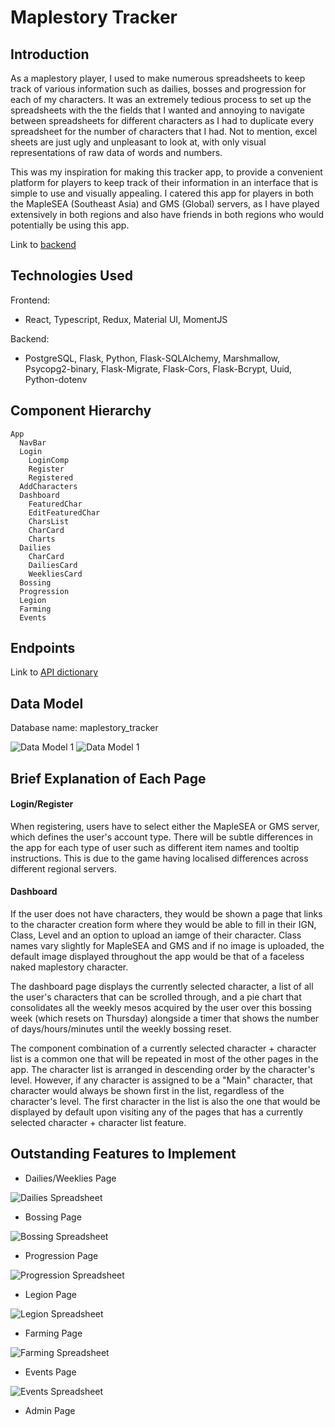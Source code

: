 # Maplestory Tracker

## Introduction
As a maplestory player, I used to make numerous spreadsheets to keep track of various information such as dailies, bosses and progression for each of my characters.
It was an extremely tedious process to set up the spreadsheets with the the fields that I wanted and annoying to navigate between spreadsheets for different characters
as I had to duplicate every spreadsheet for the number of characters that I had. Not to mention, excel sheets are just ugly and unpleasant to look at, with only visual
representations of raw data of words and numbers.

This was my inspiration for making this tracker app, to provide a convenient platform for players to keep track of their information in an interface that is simple to use and visually appealing. I catered this app for players in both the MapleSEA (Southeast Asia) and GMS (Global) servers, as I have played extensively in both regions
and also have friends in both regions who would potentially be using this app.

Link to <a href="https://github.com/midorinom/maplestory_tracker_backend">backend</a>

## Technologies Used
Frontend:
* React, Typescript, Redux, Material UI, MomentJS

Backend:
* PostgreSQL, Flask, Python, Flask-SQLAlchemy, Marshmallow, Psycopg2-binary, Flask-Migrate, Flask-Cors, Flask-Bcrypt, Uuid, Python-dotenv

## Component Hierarchy
```
App
  NavBar
  Login
    LoginComp
    Register
    Registered
  AddCharacters
  Dashboard
    FeaturedChar
    EditFeaturedChar
    CharsList
    CharCard
    Charts
  Dailies
    CharCard
    DailiesCard
    WeekliesCard
  Bossing
  Progression
  Legion
  Farming
  Events
```

## Endpoints
Link to <a href="https://docs.google.com/spreadsheets/d/1johWJthKgyvEfgcKUEl9HcQtabtmud5npe-F2_jlQRM/edit#gid=0">API dictionary</a>

## Data Model
Database name: maplestory_tracker

<img src="/src/images/readme/data_model_1.PNG" alt="Data Model 1" title="Data Model (1)">
<img src="/src/images/readme/data_model_2.PNG" alt="Data Model 1" title="Data Model (2)">

## Brief Explanation of Each Page
#### Login/Register
When registering, users have to select either the MapleSEA or GMS server, which defines the user's account type. There will be subtle differences in the app for each 
type of user such as different item names and tooltip instructions. This is due to the game having localised differences across different regional servers. 

#### Dashboard
If the user does not have characters, they would be shown a page that links to the character creation form where they would be able to fill in their IGN, Class, Level and an option to upload an iamge of their character. Class names vary slightly for MapleSEA and GMS and if no image is uploaded, the default image displayed throughout the app would be that of a faceless naked maplestory character.

The dashboard page displays the currently selected character, a list of all the user's characters that can be scrolled through, and a pie chart that consolidates all the weekly mesos acquired by the user over this bossing week (which resets on Thursday) alongside a timer that shows the number of days/hours/minutes until the weekly bossing reset.

The component combination of a currently selected character + character list is a common one that will be repeated in most of the other pages in the app. The character list is arranged in descending order by the character's level. However, if any character is assigned to be a "Main" character, that character would always be shown first in the list, regardless of the character's level. The first character in the list is also the one that would be displayed by default upon visiting any of the pages that has a currently selected character + character list feature.

## Outstanding Features to Implement
* Dailies/Weeklies Page
<img src="/src/images/readme/dailies_spreadsheet.PNG" alt="Dailies Spreadsheet" title="Dailies Spreadsheet">

* Bossing Page
<img src="/src/images/readme/bossing_spreadsheet.PNG" alt="Bossing Spreadsheet" title="Bossing Spreadsheet">

* Progression Page
<img src="/src/images/readme/progression_spreadsheet.PNG" alt="Progression Spreadsheet" title="Progression Spreadsheet">

* Legion Page
<img src="/src/images/readme/legion_spreadsheet.PNG" alt="Legion Spreadsheet" title="Legion Spreadsheet">

* Farming Page
<img src="/src/images/readme/farming_spreadsheet.PNG" alt="Farming Spreadsheet" title="Farming Spreadsheet">

* Events Page
<img src="/src/images/readme/events_spreadsheet.PNG" alt="Events Spreadsheet" title="Events Spreadsheet">

* Admin Page
